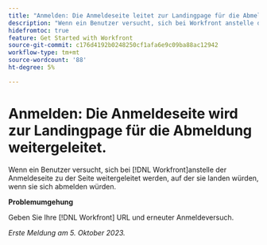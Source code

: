 ```yaml
---
title: "Anmelden: Die Anmeldeseite leitet zur Landingpage für die Abmeldung weiter."
description: "Wenn ein Benutzer versucht, sich bei Workfront anstelle der Anmeldeseite anzumelden, wird er zu der Seite geleitet, auf der er landen würde, wenn er sich abmelden würde."
hidefromtoc: true
feature: Get Started with Workfront
source-git-commit: c176d4192b0248250cf1afa6e9c09ba88ac12942
workflow-type: tm+mt
source-wordcount: '88'
ht-degree: 5%

---
```



# Anmelden: Die Anmeldeseite wird zur Landingpage für die Abmeldung weitergeleitet.

Wenn ein Benutzer versucht, sich bei [!DNL Workfront]anstelle der Anmeldeseite zu der Seite weitergeleitet werden, auf der sie landen würden, wenn sie sich abmelden würden.

**Problemumgehung**

Geben Sie Ihre [!DNL Workfront] URL und erneuter Anmeldeversuch.

_Erste Meldung am 5. Oktober 2023._
